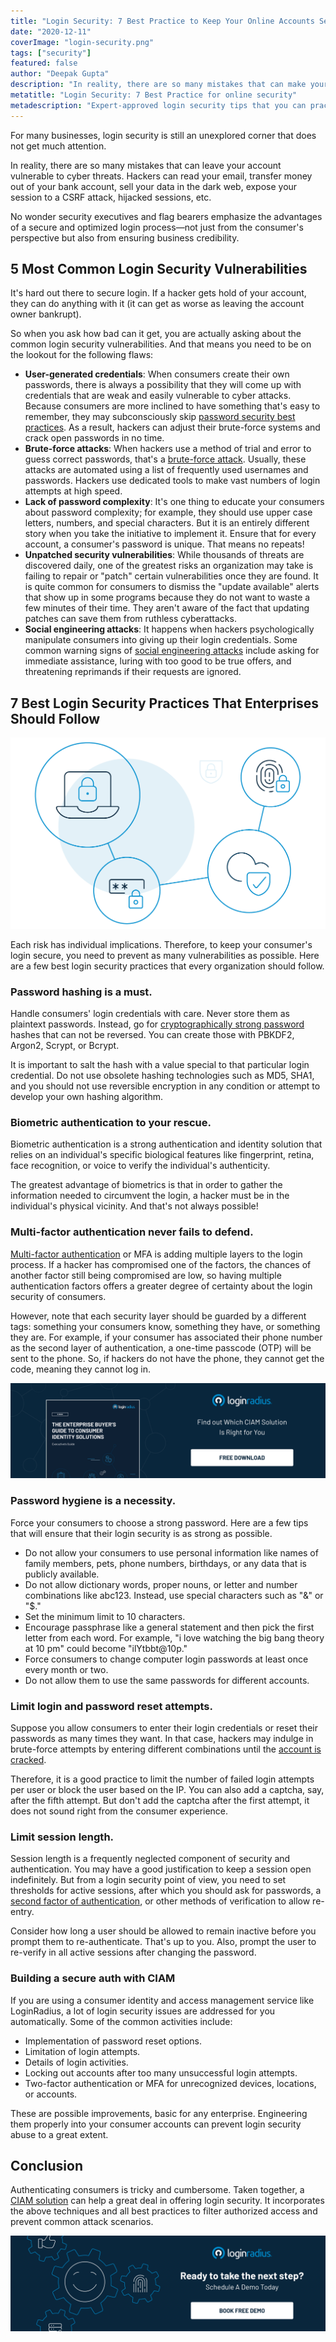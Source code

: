 ```yaml
---
title: "Login Security: 7 Best Practice to Keep Your Online Accounts Secure"
date: "2020-12-11"
coverImage: "login-security.png"
tags: ["security"]
featured: false 
author: "Deepak Gupta"
description: "In reality, there are so many mistakes that can make your account vulnerable to cyber attacks. Hackers can read your email, steal money out of your bank account, or sell your data in the dark web. Therefore you need to eliminate as many vulnerabilities as possible to keep your login safe."
metatitle: "Login Security: 7 Best Practice for online security"
metadescription: "Expert-approved login security tips that you can practice to keep consumers secure online. Prevent as many vulnerabilities as possible to offer the best login security."
---
```


For many businesses, login security is still an unexplored corner that does not get much attention. 

In reality, there are so many mistakes that can leave your account vulnerable to cyber threats. Hackers can read your email, transfer money out of your bank account, sell your data in the dark web, expose your session to a CSRF attack, hijacked sessions, etc. 

No wonder security executives and flag bearers emphasize the advantages of a secure and optimized login process—not just from the consumer's perspective but also from ensuring business credibility. 


## 5 Most Common Login Security Vulnerabilities

It's hard out there to secure login. If a hacker gets hold of your account, they can do anything with it (it can get as worse as leaving the account owner bankrupt). 

So when you ask how bad can it get, you are actually asking about the common login security vulnerabilities. And that means you need to be on the lookout for the following flaws:  



*   **User-generated credentials**: When consumers create their own passwords, there is always a possibility that they will come up with credentials that are weak and easily vulnerable to cyber attacks. Because consumers are more inclined to have something that's easy to remember, they may subconsciously skip [password security best practices](https://www.loginradius.com/blog/async/password-security-best-practices-compliance/). As a result, hackers can adjust their brute-force systems and crack open passwords in no time. 
*   **Brute-force attacks**: When hackers use a method of trial and error to guess correct passwords, that's a [brute-force attack](https://www.infosecurity-magazine.com/opinions/ogin-brute-force-attacks/). Usually, these attacks are automated using a list of frequently used usernames and passwords. Hackers use dedicated tools to make vast numbers of login attempts at high speed. 
*   **Lack of password complexity**: It's one thing to educate your consumers about password complexity; for example, they should use upper case letters, numbers, and special characters. But it is an entirely different story when you take the initiative to implement it. Ensure that for every account, a consumer's password is unique. That means no repeats!
*   **Unpatched security vulnerabilities**: While thousands of threats are discovered daily, one of the greatest risks an organization may take is failing to repair or "patch" certain vulnerabilities once they are found. It is quite common for consumers to dismiss the "update available" alerts that show up in some programs because they do not want to waste a few minutes of their time. They aren't aware of the fact that updating patches can save them from ruthless cyberattacks. 
*   **Social engineering attacks**: It happens when hackers psychologically manipulate consumers into giving up their login credentials. Some common warning signs of [social engineering attacks](https://www.loginradius.com/blog/start-with-identity/2020/10/social-engineering-attacks/) include asking for immediate assistance, luring with too good to be true offers, and threatening reprimands if their requests are ignored. 


## 7 Best Login Security Practices That Enterprises Should Follow


![login-security-vulnerabilities](login-security-vulnerabilities.png)

Each risk has individual implications. Therefore, to keep your consumer's login secure, you need to prevent as many vulnerabilities as possible. Here are a few best login security practices that every organization should follow. 


### Password hashing is a must.

Handle consumers' login credentials with care. Never store them as plaintext passwords. Instead, go for [cryptographically strong password](https://www.loginradius.com/docs/infrastructure-and-security/cryptographic-hashing-algorithms/) hashes that can not be reversed. You can create those with PBKDF2, Argon2, Scrypt, or Bcrypt. 

It is important to salt the hash with a value special to that particular login credential. Do not use obsolete hashing technologies such as MD5, SHA1, and you should not use reversible encryption in any condition or attempt to develop your own hashing algorithm.


### Biometric authentication to your rescue.

Biometric authentication is a strong authentication and identity solution that relies on an individual's specific biological features like fingerprint, retina, face recognition, or voice to verify the individual's authenticity. 

The greatest advantage of biometrics is that in order to gather the information needed to circumvent the login, a hacker must be in the individual's physical vicinity. And that's not always possible!

### Multi-factor authentication never fails to defend. 

[Multi-factor authentication](https://www.loginradius.com/blog/start-with-identity/2019/06/what-is-multi-factor-authentication/) or MFA is adding multiple layers to the login process. If a hacker has compromised one of the factors, the chances of another factor still being compromised are low, so having multiple authentication factors offers a greater degree of certainty about the login security of consumers. 

However, note that each security layer should be guarded by a different tags: something your consumers know, something they have, or something they are. For example, if your consumer has associated their phone number as the second layer of authentication, a one-time passcode (OTP) will be sent to the phone. So, if hackers do not have the phone, they cannot get the code, meaning they cannot log in. 


[![enterprise-buyer-guide-to-consumer-identity](enterprise-buyer-guide-to-consumer-identity.png)](https://www.loginradius.com/resource/the-enterprise-buyers-guide-to-consumer-identity/)


### Password hygiene is a necessity. 

Force your consumers to choose a strong password. Here are a few tips that will ensure that their login security is as strong as possible.



*   Do not allow your consumers to use personal information like names of family members, pets, phone numbers, birthdays, or any data that is publicly available. 
*   Do not allow dictionary words, proper nouns, or letter and number combinations like abc123. Instead, use special characters such as "&" or "$."
*   Set the minimum limit to 10 characters.
*   Encourage passphrase like a general statement and then pick the first letter from each word. For example, "i love watching the big bang theory at 10 pm" could become "ilYtbbt@10p."
*   Force consumers to change computer login passwords at least once every month or two. 
*   Do not allow them to use the same passwords for different accounts. 


### Limit login and password reset attempts.

Suppose you allow consumers to enter their login credentials or reset their passwords as many times they want. In that case, hackers may indulge in brute-force attempts by entering different combinations until the [account is cracked](https://www.loginradius.com/blog/2019/09/prevent-credential-stuffing-attacks/). 

Therefore, it is a good practice to limit the number of failed login attempts per user or block the user based on the IP. You can also add a captcha, say, after the fifth attempt. But don't add the captcha after the first attempt, it does not sound right from the consumer experience. 


### Limit session length.

Session length is a frequently neglected component of security and authentication. You may have a good justification to keep a session open indefinitely. But from a login security point of view, you need to set thresholds for active sessions, after which you should ask for passwords, a [second factor of authentication](https://www.loginradius.com/single-sign-on/), or other methods of verification to allow re-entry. 

Consider how long a user should be allowed to remain inactive before you prompt them to re-authenticate. That's up to you. Also, prompt the user to re-verify in all active sessions after changing the password. 


### Building a secure auth with CIAM

If you are using a consumer identity and access management service like LoginRadius, a lot of login security issues are addressed for you automatically. Some of the common activities include:



*   Implementation of password reset options. 
*   Limitation of login attempts.
*   Details of login activities.
*   Locking out accounts after too many unsuccessful login attempts.
*   Two-factor authentication or MFA for unrecognized devices, locations, or accounts.

These are possible improvements, basic for any enterprise. Engineering them properly into your consumer accounts can prevent login security abuse to a great extent. 


## Conclusion

Authenticating consumers is tricky and cumbersome. Taken together, a [CIAM solution](https://www.loginradius.com/) can help a great deal in offering login security. It incorporates the above techniques and all best practices to filter authorized access and prevent common attack scenarios. 


[![book-a-demo-loginradius](../../assets/book-a-demo-loginradius.png)](https://www.loginradius.com/book-a-demo/)
